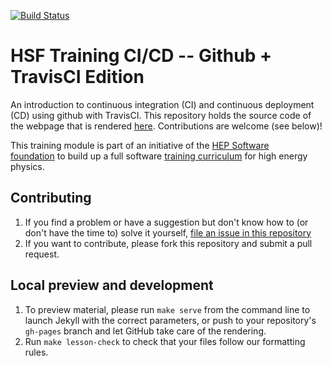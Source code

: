 [![Build Status](hhttps://travis-ci.org/hsf-training/hsf-training-cicd.svg?branch=gh-page)](https://travis-ci.org/carpentries/lesson-example)

HSF Training CI/CD -- Github + TravisCI Edition
===============================================

An introduction to continuous integration (CI) and continuous deployment (CD) using github with TravisCI. This repository holds the source code of the webpage that is rendered [here](https://hsf-training.github.io/hsf-training-cicd-travis/). Contributions are welcome (see below)!

This training module is part of an initiative of the [HEP Software foundation](https://hepsoftwarefoundation.org/) to build up a full software [training curriculum](https://hepsoftwarefoundation.org/training/curriculum) for high energy physics.

## Contributing

1. If you find a problem or have a suggestion but don't know how to (or don't have the time to) solve it yourself, [file an issue in this repository](https://github.com/hsf-training/hsf-training-cicd/issues)
2. If you want to contribute, please fork this repository and submit a pull request.

## Local preview and development

1.  To preview material,
    please run `make serve` from the command line
    to launch Jekyll with the correct parameters,
    or push to your repository's `gh-pages` branch
and let GitHub take care of the rendering.
2.  Run `make lesson-check` to check that your files follow our formatting rules.

